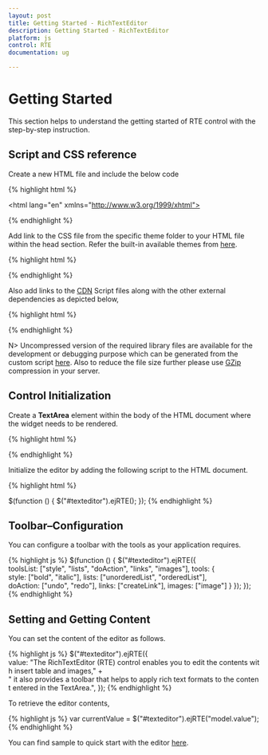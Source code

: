 ```yaml
---
layout: post
title: Getting Started - RichTextEditor
description: Getting Started - RichTextEditor
platform: js
control: RTE
documentation: ug

---
```

# Getting Started

This section helps to understand the getting started of RTE control with the step-by-step instruction.

## Script and CSS reference

Create a new HTML file and include the below code

{% highlight html %}
<!DOCTYPE html>
<html lang="en" xmlns="http://www.w3.org/1999/xhtml">
<head>
<meta charset="utf-8" />
<title></title>
</head>
<body>

</body>
</html>
{% endhighlight %}

Add link to the CSS file from the specific theme folder to your HTML file within the head section. Refer the built-in available themes from [here](http://helpjs.syncfusion.com/js/theming-in-essential-javascript-components#). 

{% highlight html %}
<head>
<meta charset="utf-8" />
<title>Getting Started - RichTextEditor</title>
<link href="http://cdn.syncfusion.com/{{ site.releaseversion }}/js/web/flat-azure/ej.web.all.min.css" rel="stylesheet" />
</head>
{% endhighlight %}

Also add links to the [CDN](http://helpjs.syncfusion.com/js/cdn#) Script files along with the other external dependencies as depicted below,

{% highlight html %}
<head>
<meta charset="utf-8" />
<title>Getting Started - RichTextEditor</title>
<link href="http://cdn.syncfusion.com/{{ site.releaseversion }}/js/web/flat-azure/ej.web.all.min.css" rel="stylesheet" />
<script src="http://cdn.syncfusion.com/js/assets/external/jquery-1.10.2.min.js"></script>
<script src="http://cdn.syncfusion.com/js/assets/external/jquery.easing.1.3.min.js"></script>
<script src="http://cdn.syncfusion.com/js/assets/external/jquery.globalize.min.js"></script>
<script src="http://cdn.syncfusion.com/js/assets/external/jsrender.min.js"></script>
<script src="http://cdn.syncfusion.com/{{ site.releaseversion }}/js/web/ej.web.all.min.js"></script>
</head>
{% endhighlight %}

N> Uncompressed version of the required library files are available for the development or debugging purpose which can be generated from the custom script [here](http://csg.syncfusion.com/#). Also to reduce the file size further please use [GZip](https://developers.google.com/web/fundamentals/performance/optimizing-content-efficiency/optimize-encoding-and-transfer?hl=en#text-compression-with-gzip) compression in your server.

## Control Initialization

Create a **TextArea** element within the body of the HTML document where the widget needs to be rendered.

{% highlight html %}
<body>
<textarea id="texteditor"></textarea>
</body>
{% endhighlight %}

Initialize the editor by adding the following script to the HTML document.

{% highlight html %}
<body>
<textarea id="texteditor"></textarea>
<script type="text/javascript">
$(function () {
$("#texteditor").ejRTE();
});
</script>
</body>
{% endhighlight %}

## Toolbar–Configuration

You can configure a toolbar with the tools as your application requires.

{% highlight js %}
$(function () { 
$("#texteditor").ejRTE({
toolsList: ["style", "lists", "doAction", "links", "images"],
tools: {
style: ["bold", "italic"],
lists: ["unorderedList", "orderedList"],
doAction: ["undo", "redo"],
links: ["createLink"],
images: ["image"]
}
});
});
{% endhighlight %}

## Setting and Getting Content

You can set the content of the editor as follows.

{% highlight js %}
$("#texteditor").ejRTE({
value: "The RichTextEditor (RTE) control enables you to edit the contents with insert table and images," +
" it also provides a toolbar that helps to apply rich text formats to the content entered in the TextArea.",
});
{% endhighlight %}

To retrieve the editor contents,

{% highlight js %}
var currentValue = $("#texteditor").ejRTE("model.value");
{% endhighlight %}

You can find sample to quick start with the editor [here](http://jsplayground.syncfusion.com/Sync_nenmojvz#).

